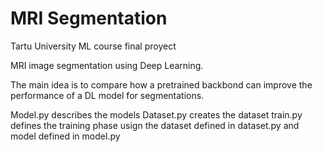 # MRI Segmentation
Tartu University ML course final proyect

MRI image segmentation using Deep Learning.

The main idea is to compare how a pretrained backbond can improve the performance of a DL model for segmentations.

Model.py describes the models
Dataset.py creates the dataset
train.py defines the training phase usign the dataset defined in dataset.py and model defined in model.py
